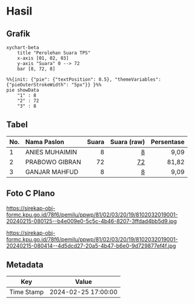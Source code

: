 # Hasil

## Grafik

```mermaid
xychart-beta
    title "Perolehan Suara TPS"
    x-axis [01, 02, 03]
    y-axis "Suara" 0 --> 72
    bar [8, 72, 8]
```

```mermaid
%%{init: {"pie": {"textPosition": 0.5}, "themeVariables": {"pieOuterStrokeWidth": "5px"}} }%%
pie showData
    "1" : 8
    "2" : 72
    "3" : 8
```

## Tabel

| No. | Nama Paslon    | Suara | Suara (raw) | Persentase |
|:--- |:-------------- | -----:| -----------:| ----------:|
| 1   | ANIES MUHAIMIN | 8     | [8][p-1]    | 9,09       |
| 2   | PRABOWO GIBRAN | 72    | [72][p-2]   | 81,82      |
| 3   | GANJAR MAHFUD  | 8     | [8][p-3]    | 9,09       |


[p-1]: https://github.com/gigit-pemilu/pemilu-2024-81-maluku/blob/main/pilpres/hitung-suara/sub/81-maluku/sub/02-maluku-tenggara/sub/03-kei-besar/sub/2019-ngefuit/sub/001-tps/sub/paslon-1.txt
[p-2]: https://github.com/gigit-pemilu/pemilu-2024-81-maluku/blob/main/pilpres/hitung-suara/sub/81-maluku/sub/02-maluku-tenggara/sub/03-kei-besar/sub/2019-ngefuit/sub/001-tps/sub/paslon-2.txt
[p-3]: https://github.com/gigit-pemilu/pemilu-2024-81-maluku/blob/main/pilpres/hitung-suara/sub/81-maluku/sub/02-maluku-tenggara/sub/03-kei-besar/sub/2019-ngefuit/sub/001-tps/sub/paslon-3.txt

## Foto C Plano

https://sirekap-obj-formc.kpu.go.id/78f6/pemilu/ppwp/81/02/03/20/19/8102032019001-20240215-080125--b4e009e0-5c5c-4b46-8207-3ffdad4bb5d9.jpg

https://sirekap-obj-formc.kpu.go.id/78f6/pemilu/ppwp/81/02/03/20/19/8102032019001-20240215-080414--4d5dcd27-20a5-4b47-b6e0-9d729877ef4f.jpg


## Metadata

| Key        | Value               |
| ---------- | ------------------- |
| Time Stamp | 2024-02-25 17:00:00 |



